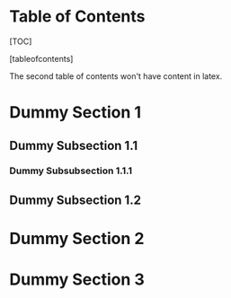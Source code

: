 # Table of Contents

[TOC]

[tableofcontents]

The second table of contents won't have content in latex.

# Dummy Section 1
## Dummy Subsection 1.1
### Dummy Subsubsection 1.1.1
## Dummy Subsection 1.2
# Dummy Section 2
# Dummy Section 3
